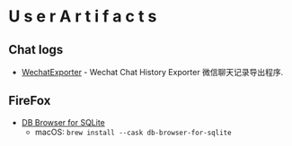 # U s e r A r t i f a c t s

## Chat logs
- [WechatExporter](https://github.com/BlueMatthew/WechatExporter) - Wechat Chat History Exporter 微信聊天记录导出程序.

## FireFox
- [DB Browser for SQLite](https://sqlitebrowser.org/dl/)
  - macOS: `brew install --cask db-browser-for-sqlite`
